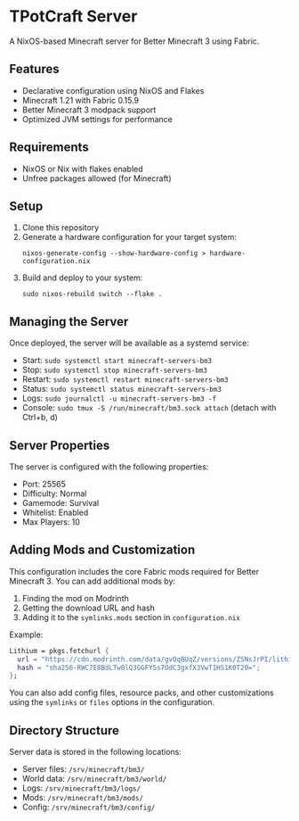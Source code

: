 # TPotCraft Server

A NixOS-based Minecraft server for Better Minecraft 3 using Fabric.

## Features

- Declarative configuration using NixOS and Flakes
- Minecraft 1.21 with Fabric 0.15.9
- Better Minecraft 3 modpack support
- Optimized JVM settings for performance

## Requirements

- NixOS or Nix with flakes enabled
- Unfree packages allowed (for Minecraft)

## Setup

1. Clone this repository
2. Generate a hardware configuration for your target system:
   ```
   nixos-generate-config --show-hardware-config > hardware-configuration.nix
   ```
3. Build and deploy to your system:
   ```
   sudo nixos-rebuild switch --flake .
   ```

## Managing the Server

Once deployed, the server will be available as a systemd service:

- Start: `sudo systemctl start minecraft-servers-bm3`
- Stop: `sudo systemctl stop minecraft-servers-bm3`
- Restart: `sudo systemctl restart minecraft-servers-bm3`
- Status: `sudo systemctl status minecraft-servers-bm3`
- Logs: `sudo journalctl -u minecraft-servers-bm3 -f`
- Console: `sudo tmux -S /run/minecraft/bm3.sock attach` (detach with Ctrl+b, d)

## Server Properties

The server is configured with the following properties:

- Port: 25565
- Difficulty: Normal
- Gamemode: Survival
- Whitelist: Enabled
- Max Players: 10

## Adding Mods and Customization

This configuration includes the core Fabric mods required for Better Minecraft 3. You can add additional mods by:

1. Finding the mod on Modrinth
2. Getting the download URL and hash
3. Adding it to the `symlinks.mods` section in `configuration.nix`

Example:
```nix
Lithium = pkgs.fetchurl {
  url = "https://cdn.modrinth.com/data/gvQqBUqZ/versions/ZSNsJrPI/lithium-fabric-mc1.20.1-0.11.2.jar";
  hash = "sha256-RWC7E8BdLTw0lQ3GGFY5s7OdC3gxfX3VwT1HS1K0T20=";
};
```

You can also add config files, resource packs, and other customizations using the `symlinks` or `files` options in the configuration.

## Directory Structure

Server data is stored in the following locations:

- Server files: `/srv/minecraft/bm3/`
- World data: `/srv/minecraft/bm3/world/`
- Logs: `/srv/minecraft/bm3/logs/`
- Mods: `/srv/minecraft/bm3/mods/`
- Config: `/srv/minecraft/bm3/config/`